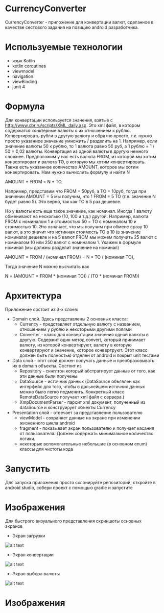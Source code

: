 # CurrencyConverter

CurrencyConverter - приложение для конвертации валют, сделанное в качестве сестового задания на позицию android разработчика.

# Используемые технологии 

- язык Kotlin
- kotlin coroutines
- viewmodel 
- navigation
- viewBinding
- junit 4

# Формула

Для конвертации используется значения, взятые с http://www.cbr.ru/scripts/XML_daily.asp. Это xml файл, в котором содержатся конктерные валюты с их отношением к рублю.    Конвертировать рубли в другую валюту и обратно просто, т.к. нужно просто указанное значение умножить / разделить на 1. Например, если значение валюты 50 к рублю, то 1 валюта равно 50 руб, а 1 рублю = 1 / 50 = 0,02 валюты.
Конвертация из одной валюты в другую немного сложнее. Предположим у нас есть валюта FROM, из которой мы хотим конвертироват и валюта TO, в которую мы хотим конвертировать. Также есть указанное количество AMOUNT, которое мы хотим конвертировать. Нам нужно вычислить формулу и найти N

AMOUNT * FROM = N * TO,

Например, представим что FROM = 50руб, а TO = 10руб, тогда при значении AMOUNT = 5 мы получим, что 1 FROM = 5 TO (т.е. значение N будет равно 5). Это верно, так как TO в 5 раз дешевле.

Но у валюты есть еще такое значение, как номинал. Иногда 1 валюту обменивают на несколько (10, 100 и т.д.) другой. Например, валюта FROM с номиналом 1 и стоимостью 50 = TO с номиналом 10 и стоимостью 10. Это означает, что мы получим при обмене сразу 10 валют, а это значит что истинная стоимость TO в 10 (в значение номинала) дешевле и на 5 валют FROM мы можем получить 25 валют с номиналом 10 или 250 валют с номиналом 1.
Укажем в формуле номинал (мы должны разделит значение на номинал)

AMOUNT * FROM / (номинал FROM) = N * TO / (номинал TO),

Тогда значение N можно высчитать как 

N = (AMOUNT * FROM * (номинал TO)) / (TO * (номинал FROM))

# Архитектура

Приложение состоит из 3-х слоев:

- Domain слой. Здесь представлены 2 основных класса:
  - Currency - представляет отдельную валюту с названием, отношением у рублю и некоторыми другими полями
  - Converter - класс для конвертации значения одной валюты в другую. Содержит один метод convert, который принимает валюту, из которой конвертируют, валюту в которую конвертируют и значение, которое конвертруют. Этот класс должен быть полностью отделен от android и покрыт unit тестами  
- Data слой - этот слой должен получать данные и преобразовывать их в domain объекты. Состоит из 
  - Repository - синглтон который абстрагирует данные от того, как эти данные были получены
  - DataSource - источник данных (DataSource объявлен как интерфейс для того, чтобы в дальнейшем источник данных можно было легко подменить. Конкретный класс RemoteDataSource получает xml файл с сервера.)
  - XmpDocumentParser - парсит xml документ, полученный из dataSource и конструирует объекты Currency  
- Presentation слой - отвечает за представление пользователю
  - viewModel - сохраняет данные на экране при изменении жизненного цикла android
  - fragment - показывает экран пользователю и получает касания от пользователя. Должен содержать минимальное количество логики.
  - некоторые вспомогательные небольшие (в основном enum) классы для чистоты кода
  
# Запустить

Для запуска приложения просто склонируйте репозиторий, откройте в android studio, собери проект с помощью gradle и запустите

# Изображения

Для быстрого визуального представления скриншоты основных экранов

- Экран загрузки

![alt text](https://github.com/bushmv/CurrencyConverter/blob/master/screens_for_readme/load_screen.png)

- Экран конвертации

![alt text](https://github.com/bushmv/CurrencyConverter/blob/master/screens_for_readme/converter_screen.png)

- Экран выбора валюты

![alt text](https://github.com/bushmv/CurrencyConverter/blob/master/screens_for_readme/chooce_screen.png)


# Изображения
